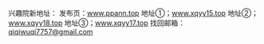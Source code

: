 
兴趣院新地址：
发布页：www.ppann.top
地址①；www.xqyy15.top
地址②；www.xqyy18.top
地址③；www.xqyy17.top
找回邮箱：qiqiwuqi7757@gmail.com
